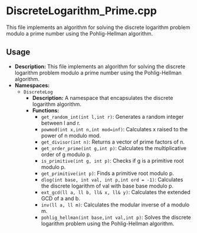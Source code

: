# DiscreteLogarithm_Prime.cpp

This file implements an algorithm for solving the discrete logarithm problem modulo a prime number using the Pohlig-Hellman algorithm.

## Usage

*   **Description:** This file implements an algorithm for solving the discrete logarithm problem modulo a prime number using the Pohlig-Hellman algorithm.
*   **Namespaces:**
    *   `DiscreteLog`
        *   **Description:** A namespace that encapsulates the discrete logarithm algorithm.
        *   **Functions:**
            *   `get_random_int(int l,int r)`: Generates a random integer between l and r.
            *   `powmod(int x,int n,int mod=inf)`: Calculates x raised to the power of n modulo mod.
            *   `get_divisor(int n)`: Returns a vector of prime factors of n.
            *   `get_order_prime(int g,int p)`: Calculates the multiplicative order of g modulo p.
            *   `is_primitive(int g, int p)`: Checks if g is a primitive root modulo p.
            *   `get_primitive(int p)`: Finds a primitive root modulo p.
            *   `dlog(int base, int val, int p,int ord = -1)`: Calculates the discrete logarithm of val with base base modulo p.
            *   `ext_gcd(ll a, ll b, ll& x, ll& y)`: Calculates the extended GCD of a and b.
            *   `inv(ll a, ll m)`: Calculates the modular inverse of a modulo m.
            *   `pohlig_hellman(int base,int val,int p)`: Solves the discrete logarithm problem using the Pohlig-Hellman algorithm.